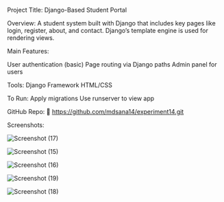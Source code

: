 Project Title: Django-Based Student Portal

Overview:
A student system built with Django that includes key pages like login, register, about, and contact. Django’s template engine is used for rendering views.

Main Features:

User authentication (basic)
Page routing via Django paths
Admin panel for users

Tools:
Django Framework
HTML/CSS

To Run:
Apply migrations
Use runserver to view app

GitHub Repo:
🔗 https://github.com/mdsana14/experiment14.git

Screenshots:

![Screenshot (17)](https://github.com/user-attachments/assets/40b9786c-eee9-4272-ac5e-9229c9302c71)

![Screenshot (15)](https://github.com/user-attachments/assets/39c20c35-08f9-4961-a905-8824876b2844)

![Screenshot (16)](https://github.com/user-attachments/assets/08774297-a5cf-4e81-968c-519d6cf942d3)

![Screenshot (19)](https://github.com/user-attachments/assets/c356c816-f118-4179-9643-7e0cf1313445)

![Screenshot (18)](https://github.com/user-attachments/assets/78ad20e2-e262-49d5-99f0-d2e587a7b98c)






